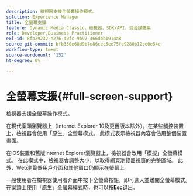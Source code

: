 ```yaml
---
description: 檢視器支援全螢幕操作模式。
solution: Experience Manager
title: 全螢幕支援
feature: Dynamic Media Classic，檢視器，SDK/API，混合媒體集
role: Developer,Business Practitioner
exl-id: 8fb29232-e276-49fc-9b97-466dbb1914a8
source-git-commit: bfb350e68d9b7e86cec5ee75fe9280b12ce0e54e
workflow-type: tm+mt
source-wordcount: '152'
ht-degree: 0%

---
```


# 全螢幕支援{#full-screen-support}

檢視器支援全螢幕操作模式。

在現代案頭瀏覽器上（Internet Explorer 10及更舊版本除外），在某些觸控裝置上，檢視器會使用「原生」全螢幕模式。 此模式表示檢視器內容會佔用整個裝置畫面。

在iOS裝置和舊版Internet Explorer瀏覽器上，檢視器會改用「模擬」全螢幕模式。 在此模式中，檢視器會調整大小，以取得網頁瀏覽器視窗的完整區域。 此外，Web瀏覽器用戶介面和其他窗口仍顯示在螢幕上。

一般使用者在檢視器使用者介面中按下全螢幕按鈕，即可進入並離開全螢幕模式。 在案頭上使用「原生」全螢幕模式時，也可以按&#x200B;**Esc**&#x200B;退出。
